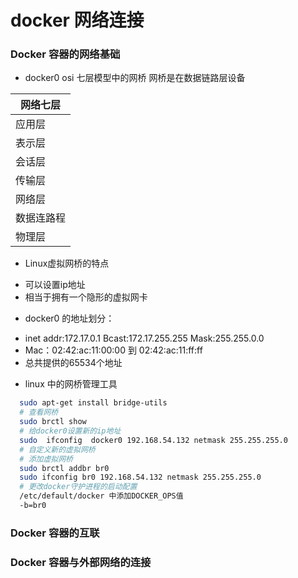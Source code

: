 # docker 网络连接

### Docker 容器的网络基础

* docker0 osi 七层模型中的网桥 网桥是在数据链路层设备

| 网络七层 |
|------|
| 应用层 |
| 表示层 |
| 会话层 |
| 传输层 |
| 网络层 |
| 数据连路程 |
| 物理层 |

* Linux虚拟网桥的特点
- 可以设置ip地址
- 相当于拥有一个隐形的虚拟网卡

* docker0 的地址划分：
- inet addr:172.17.0.1  Bcast:172.17.255.255  Mask:255.255.0.0
- Mac：02:42:ac:11:00:00 到 02:42:ac:11:ff:ff
- 总共提供的65534个地址

* linux 中的网桥管理工具
```sh
  sudo apt-get install bridge-utils
  # 查看网桥
  sudo brctl show
  # 给docker0设置新的ip地址
  sudo  ifconfig  docker0 192.168.54.132 netmask 255.255.255.0
  # 自定义新的虚拟网桥
  # 添加虚拟网桥
  sudo brctl addbr br0
  sudo ifconfig br0 192.168.54.132 netmask 255.255.255.0
  # 更改docker守护进程的启动配置
  /etc/default/docker 中添加DOCKER_OPS值
  -b=br0
```

### Docker 容器的互联
### Docker 容器与外部网络的连接
